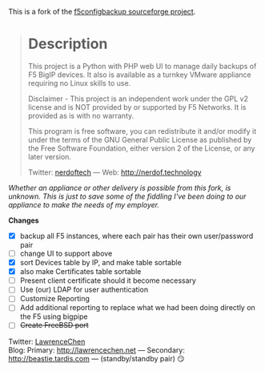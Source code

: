 This is a fork of the [f5configbackup sourceforge project](https://sourceforge.net/projects/f5configbackup/).

># Description
>
>This project is a Python with PHP web UI to manage daily backups of F5 BigIP devices.  It also is available as a turnkey
>VMware appliance requiring no Linux skills to use.
>
>Disclaimer -
>This project is an independent work under the GPL v2 license and is NOT provided by or supported by F5 Networks.  It is
>provided as is with no warranty.
>
>This program is free software, you can redistribute it and/or modify it under the terms of the GNU General Public License
>as published by the Free Software Foundation, either version 2 of the License, or any later version.
>
>Twitter: [nerdoftech](https://twitter.com/nerdoftech) &mdash; Web: http://nerdof.technology

*Whether an appliance or other delivery is possible from this fork, is unknown.  This is just to save some of the fiddling
I've been doing to our appliance to make the needs of my employer.*

**Changes**

- [x] backup all F5 instances, where each pair has their own user/password pair
- [ ] change UI to support above
- [x] sort Devices table by IP, and make table sortable
- [x] also make Certificates table sortable
- [ ] Present client certificate should it become necessary
- [ ] Use (our) LDAP for user authentication
- [ ] Customize Reporting
- [ ] Add additional reporting to replace what we had been doing directly on the F5 using bigpipe
- [ ] ~~Create FreeBSD port~~

Twitter: [LawrenceChen](https://twitter.com/LawrenceChen)<br />
Blog: Primary: http://lawrencechen.net &mdash; Secondary: http://beastie.tardis.com &mdash; (standby/standby&nbsp;pair)&nbsp;:smirk:
